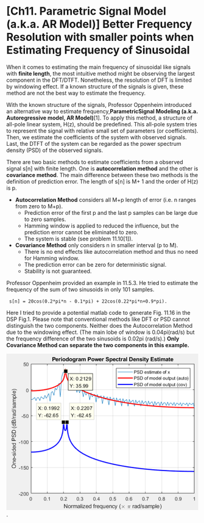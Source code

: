 # [Ch11. Parametric Signal Model  (a.k.a. AR Model)] Better Frequency Resolution with smaller points when Estimating Frequency of Sinusoidal

When it comes to estimating the main frequency of sinusoidal like signals with **finite length**, the most intuitive method might be observing the largest component in the DFT/DTFT. Nonetheless, the resolution of DFT is limited by windowing effect. If a known structure of the signals is given, these method are not the best way to estimate the frequency.

   With the known structure of the signals, Professor Oppenheim introduced an alternative way to estimate frequency,**ParametricSignal Modeling (a.k.a. Autoregressive model, AR Model)**[1]. To apply this method, a structure of all-pole linear system, H(z), should be predefined. This all-pole system tries to represent the signal with relative small set of parameters (or coefficients). Then, we estimate the coefficients of the system with observed signals. Last, the DTFT of the system can be regarded as the power spectrum density (PSD) of the observed signals.

   There are two basic methods to estimate coefficients from a observed signal s[n] with  finite length. One is **autocorrelation method** and the other is **covariance method**. The main difference between these two methods is the definition of prediction error. The length of s[n] is M+ 1 and the order of H(z) is p.

- **Autocorrelation Method** considers all M+p length of error (i.e. n ranges from zero to M+p).
  - Prediction error of the first p and the last p samples can be large due to zero samples.
  - Hamming window is applied to reduced the influence, but the prediction error cannot be eliminated to zero.
  - The system is stable (see problem 11.10[1]).
- **Covariance Method** only considers n in smaller interval (p to M).
  - There is no end effects like autocorrelation method and thus no need for Hamming window.
  - The prediction error can be zero for deterministic signal. 
  - Stability is not guaranteed.

Professor Oppenheim provided an example in 11.5.3. He tried to estimate the frequency of the sum of two sinusoids in only 101 samples. 

     s[n] = 20cos(0.2*pi*n - 0.1*pi) + 22cos(0.22*pi*n+0.9*pi).

Here I tried to provide a potential matlab code to generate Fig. 11.16 in the DSP Fig.1. Please note that conventional methods like DFT or PSD cannot distinguish the two components. Neither does the Autocorrelation Method due to the windowing effect. (The main lobe of window is 0.04pi(rad/s) but the frequency difference of the two sinusoids is 0.02pi (rad/s).) **Only Covariance Method can separate the two components in this example.**

![Fig.1](./1.PNG).